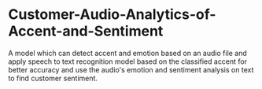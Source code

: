 # Customer-Audio-Analytics-of-Accent-and-Sentiment
A model which can detect accent and emotion based on an audio file and apply speech to text recognition model based on the classified accent for better accuracy and use the audio's emotion and sentiment analysis on text to find customer sentiment.
